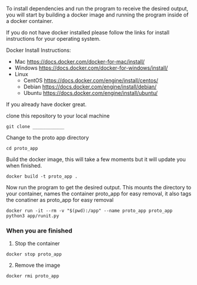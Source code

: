 To install dependencies and run the program to receive the desired output, you will start by building a docker image and running the program inside of a docker container. 


If you do not have docker installed please follow the links for install instructions for your operating system.

Docker Install Instructions:
- Mac https://docs.docker.com/docker-for-mac/install/
- Windows https://docs.docker.com/docker-for-windows/install/
- Linux
    - CentOS https://docs.docker.com/engine/install/centos/
    - Debian https://docs.docker.com/engine/install/debian/
    - Ubuntu https://docs.docker.com/engine/install/ubuntu/

If you already have docker great.

clone this repository to your local machine

```
git clone ____________
```

Change to the proto app directory 
```
cd proto_app
```

Build the docker image, this will take a few moments but it will update you when finished. 
```
docker build -t proto_app .
```

Now run the program to get the desired output. This mounts the directory to your container, names the container proto_app for easy removal, it also tags the conatiner as proto_app for easy removal
```
docker run -it --rm -v "$(pwd):/app" --name proto_app proto_app python3 app/runit.py
```



### When you are finished

1. Stop the container

```
docker stop proto_app
```


2. Remove the image
```
docker rmi proto_app 
```
